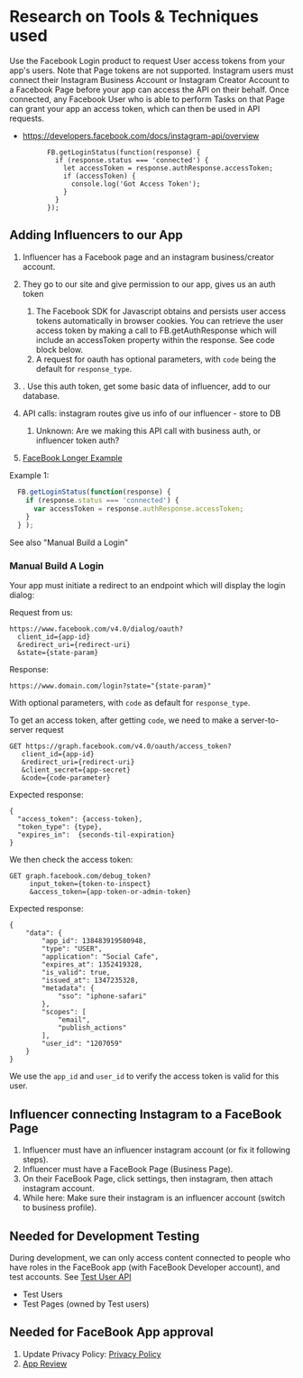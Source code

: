 # Research on Tools & Techniques used

Use the Facebook Login product to request User access tokens from your app's users. Note that Page tokens are not supported. Instagram users must connect their Instagram Business Account or Instagram Creator Account to a Facebook Page before your app can access the API on their behalf. Once connected, any Facebook User who is able to perform Tasks on that Page can grant your app an access token, which can then be used in API requests.
- https://developers.facebook.com/docs/instagram-api/overview

            FB.getLoginStatus(function(response) {
              if (response.status === 'connected') {
                let accessToken = response.authResponse.accessToken;
                if (accessToken) {
                  console.log('Got Access Token');
                }
              }
            });

## Adding Influencers to our App

1. Influencer has a Facebook page and an instagram business/creator account.
2. They go to our site and give permission to our app, gives us an auth token
   1. The Facebook SDK for Javascript obtains and persists user access tokens automatically in browser cookies. You can retrieve the user access token by making a call to FB.getAuthResponse which will include an accessToken property within the response. See code block below.
   2. A request for oauth has optional parameters, with `code` being the default for `response_type`.


3. . Use this auth token, get some basic data of influencer, add to our database.
4. API calls: instagram routes give us info of our influencer - store to DB
   1. Unknown: Are we making this API call with business auth, or influencer token auth?
5. [FaceBook Longer Example](https://developers.facebook.com/docs/facebook-login/web#logindialog)

Example 1:
```js
  FB.getLoginStatus(function(response) {
    if (response.status === 'connected') {
      var accessToken = response.authResponse.accessToken;
    }
  } );
```

See also "Manual Build a Login"

### Manual Build A Login

Your app must initiate a redirect to an endpoint which will display the login dialog:

Request from us:
```
https://www.facebook.com/v4.0/dialog/oauth?
  client_id={app-id}
  &redirect_uri={redirect-uri}
  &state={state-param}
```

Response:
```
https://www.domain.com/login?state="{state-param}"
```

With optional parameters, with `code` as default for  `response_type`.

To get an access token, after getting `code`, we need to make a server-to-server request
```
GET https://graph.facebook.com/v4.0/oauth/access_token?
   client_id={app-id}
   &redirect_uri={redirect-uri}
   &client_secret={app-secret}
   &code={code-parameter}
```

Expected response:
```
{
  "access_token": {access-token},
  "token_type": {type},
  "expires_in":  {seconds-til-expiration}
}
```

We then check the access token:
```
GET graph.facebook.com/debug_token?
     input_token={token-to-inspect}
     &access_token={app-token-or-admin-token}
```

Expected response:
```
{
    "data": {
        "app_id": 138483919580948,
        "type": "USER",
        "application": "Social Cafe",
        "expires_at": 1352419328,
        "is_valid": true,
        "issued_at": 1347235328,
        "metadata": {
            "sso": "iphone-safari"
        },
        "scopes": [
            "email",
            "publish_actions"
        ],
        "user_id": "1207059"
    }
}
```
We use the `app_id` and `user_id` to verify the access token is valid for this user.


## Influencer connecting Instagram to a FaceBook Page

1. Influencer must have an influencer instagram account (or fix it following steps).
2. Influencer must have a FaceBook Page (Business Page).
3. On their FaceBook Page, click settings, then instagram, then attach instagram account.
4. While here: Make sure their instagram is an influencer account (switch to business profile).

## Needed for Development Testing

During development, we can only access content connected to people who have roles in the FaceBook app (with FaceBook Developer account), and test accounts. See [Test User API](https://developers.facebook.com/docs/graph-api/reference/v4.0/test-user)

- Test Users
- Test Pages (owned by Test users)

## Needed for FaceBook App approval

1. Update Privacy Policy: [Privacy Policy](https://fb-test-251219.appspot.com/privacy)
2. [App Review](https://developers.facebook.com/docs/apps/review)
